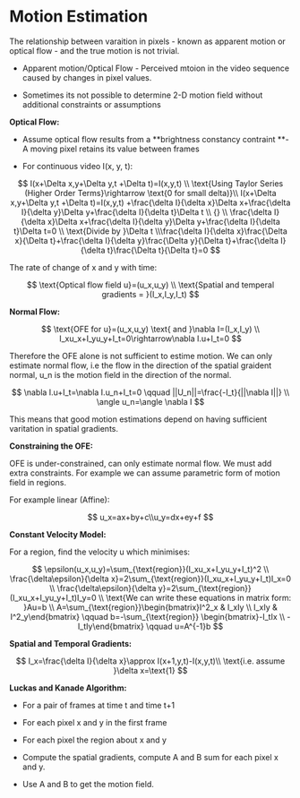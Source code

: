 # Motion Estimation
The relationship between varaition in pixels - known as apparent motion or optical flow - and the true motion is not trivial.

- Apparent motion/Optical Flow - Perceived mtoion in the video sequence caused by changes in pixel values.

- Sometimes its not possible to determine 2-D motion field without additional constraints or assumptions

**Optical Flow:**

- Assume optical flow results from a **brightness constancy contraint **- A moving pixel retains its value between frames

- For continuous video I(x, y, t):

$$ I(x+\Delta x,y+\Delta y,t +\Delta t)=I(x,y,t) \\ \text{Using Taylor Series (Higher Order Terms}\rightarrow \text{0 for small delta)}\\ I(x+\Delta x,y+\Delta y,t +\Delta t)=I(x,y,t) +\frac{\delta I}{\delta x}\Delta x+\frac{\delta I}{\delta y}\Delta y+\frac{\delta I}{\delta t}\Delta t \\ {} \\ \frac{\delta I}{\delta x}\Delta x+\frac{\delta I}{\delta y}\Delta y+\frac{\delta I}{\delta t}\Delta t=0 \\ \text{Divide by }\Delta t \\\frac{\delta I}{\delta x}\frac{\Delta x}{\Delta t}+\frac{\delta I}{\delta y}\frac{\Delta y}{\Delta t}+\frac{\delta I}{\delta t}\frac{\Delta t}{\Delta t}=0 $$

The rate of change of x and y with time:

$$ \text{Optical flow field u}=(u_x,u_y) \\ \text{Spatial and temperal gradients = }(I_x,I_y,I_t) $$

**Normal Flow:**

$$ \text{OFE for u}=(u_x,u_y) \text{ and }\nabla I=(I_x,I_y) \\ I_xu_x+I_yu_y+I_t=0\rightarrow\nabla I.u+I_t=0 $$

Therefore the OFE alone is not sufficient to estime motion. We can only estimate normal flow, i.e the flow in the direction of the spatial graident normal, u_n is the motion field in the direction of the normal.

$$ \nabla I.u+I_t=\nabla I.u_n+I_t=0 \qquad ||U_n||=\frac{-I_t}{||\nabla I||} \\ \angle u_n=\angle \nabla I $$

This means that good motion estimations depend on having sufficient varitation in spatial gradients.

**Constraining the OFE:**

OFE is under-constrained, can only estimate normal flow. We must add extra constraints. For example we can assume parametric form of motion field in regions.

For example linear (Affine):

$$ u_x=ax+by+c\\u_y=dx+ey+f $$

**Constant Velocity Model:**

For a region, find the velocity u which minimises:

$$ \epsilon(u_x,u_y)=\sum_{\text{region}}(I_xu_x+I_yu_y+I_t)^2 \\ \frac{\delta\epsilon}{\delta x}=2\sum_{\text{region}}(I_xu_x+I_yu_y+I_t)I_x=0 \\ \frac{\delta\epsilon}{\delta y}=2\sum_{\text{region}}(I_xu_x+I_yu_y+I_t)I_y=0 \\ \text{We can write these equations in matrix form: }Au=b \\ A=\sum_{\text{region}}\begin{bmatrix}I^2_x & I_xIy \\ I_xIy & I^2_y\end{bmatrix} \qquad b=-\sum_{\text{region}} \begin{bmatrix}-I_tIx \\ -I_tIy\end{bmatrix} \qquad u=A^{-1}b $$

**Spatial and Temporal Gradients:**

$$ I_x=\frac{\delta I}{\delta x}\approx I(x+1,y,t)-I(x,y,t)\\ \text{i.e. assume }\delta x=\text{1} $$

**Luckas and Kanade Algorithm:**

- For a pair of frames at time t and time t+1

- For each pixel x and y in the first frame

- For each pixel the region about x and y

- Compute the spatial gradients, compute A and B sum for each pixel x and y.

- Use A and B to get the motion field.

<br/>

